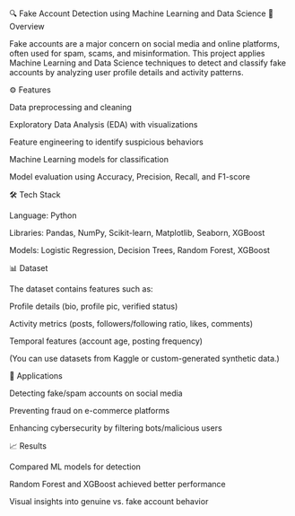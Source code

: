 🔍 Fake Account Detection using Machine Learning and Data Science
📌 Overview

Fake accounts are a major concern on social media and online platforms, often used for spam, scams, and misinformation. This project applies Machine Learning and Data Science techniques to detect and classify fake accounts by analyzing user profile details and activity patterns.

⚙️ Features

Data preprocessing and cleaning

Exploratory Data Analysis (EDA) with visualizations

Feature engineering to identify suspicious behaviors

Machine Learning models for classification

Model evaluation using Accuracy, Precision, Recall, and F1-score

🛠️ Tech Stack

Language: Python

Libraries: Pandas, NumPy, Scikit-learn, Matplotlib, Seaborn, XGBoost

Models: Logistic Regression, Decision Trees, Random Forest, XGBoost

📊 Dataset

The dataset contains features such as:

Profile details (bio, profile pic, verified status)

Activity metrics (posts, followers/following ratio, likes, comments)

Temporal features (account age, posting frequency)

(You can use datasets from Kaggle or custom-generated synthetic data.)

🚀 Applications

Detecting fake/spam accounts on social media

Preventing fraud on e-commerce platforms

Enhancing cybersecurity by filtering bots/malicious users

📈 Results

Compared ML models for detection

Random Forest and XGBoost achieved better performance

Visual insights into genuine vs. fake account behavior
